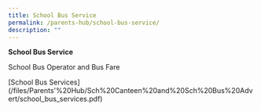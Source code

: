 ```yaml
---
title: School Bus Service
permalink: /parents-hub/school-bus-service/
description: ""
---
```

**School Bus Service**

School Bus Operator and Bus Fare

[School Bus Services]
(/files/Parents'%20Hub/Sch%20Canteen%20and%20Sch%20Bus%20Advert/school_bus_services.pdf)
